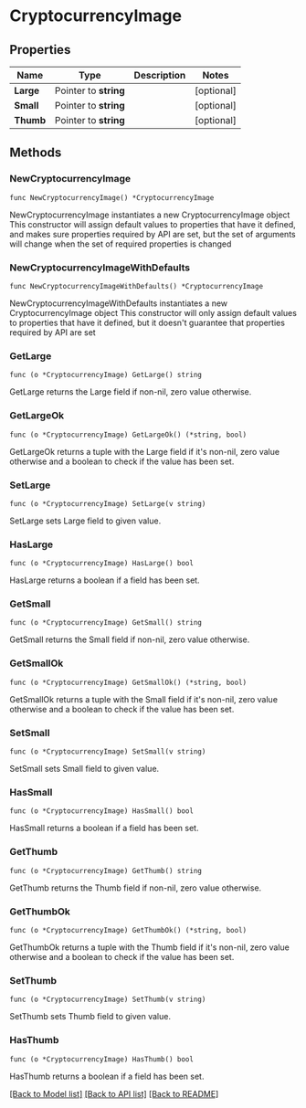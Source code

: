 # CryptocurrencyImage

## Properties

Name | Type | Description | Notes
------------ | ------------- | ------------- | -------------
**Large** | Pointer to **string** |  | [optional] 
**Small** | Pointer to **string** |  | [optional] 
**Thumb** | Pointer to **string** |  | [optional] 

## Methods

### NewCryptocurrencyImage

`func NewCryptocurrencyImage() *CryptocurrencyImage`

NewCryptocurrencyImage instantiates a new CryptocurrencyImage object
This constructor will assign default values to properties that have it defined,
and makes sure properties required by API are set, but the set of arguments
will change when the set of required properties is changed

### NewCryptocurrencyImageWithDefaults

`func NewCryptocurrencyImageWithDefaults() *CryptocurrencyImage`

NewCryptocurrencyImageWithDefaults instantiates a new CryptocurrencyImage object
This constructor will only assign default values to properties that have it defined,
but it doesn't guarantee that properties required by API are set

### GetLarge

`func (o *CryptocurrencyImage) GetLarge() string`

GetLarge returns the Large field if non-nil, zero value otherwise.

### GetLargeOk

`func (o *CryptocurrencyImage) GetLargeOk() (*string, bool)`

GetLargeOk returns a tuple with the Large field if it's non-nil, zero value otherwise
and a boolean to check if the value has been set.

### SetLarge

`func (o *CryptocurrencyImage) SetLarge(v string)`

SetLarge sets Large field to given value.

### HasLarge

`func (o *CryptocurrencyImage) HasLarge() bool`

HasLarge returns a boolean if a field has been set.

### GetSmall

`func (o *CryptocurrencyImage) GetSmall() string`

GetSmall returns the Small field if non-nil, zero value otherwise.

### GetSmallOk

`func (o *CryptocurrencyImage) GetSmallOk() (*string, bool)`

GetSmallOk returns a tuple with the Small field if it's non-nil, zero value otherwise
and a boolean to check if the value has been set.

### SetSmall

`func (o *CryptocurrencyImage) SetSmall(v string)`

SetSmall sets Small field to given value.

### HasSmall

`func (o *CryptocurrencyImage) HasSmall() bool`

HasSmall returns a boolean if a field has been set.

### GetThumb

`func (o *CryptocurrencyImage) GetThumb() string`

GetThumb returns the Thumb field if non-nil, zero value otherwise.

### GetThumbOk

`func (o *CryptocurrencyImage) GetThumbOk() (*string, bool)`

GetThumbOk returns a tuple with the Thumb field if it's non-nil, zero value otherwise
and a boolean to check if the value has been set.

### SetThumb

`func (o *CryptocurrencyImage) SetThumb(v string)`

SetThumb sets Thumb field to given value.

### HasThumb

`func (o *CryptocurrencyImage) HasThumb() bool`

HasThumb returns a boolean if a field has been set.


[[Back to Model list]](../README.md#documentation-for-models) [[Back to API list]](../README.md#documentation-for-api-endpoints) [[Back to README]](../README.md)



